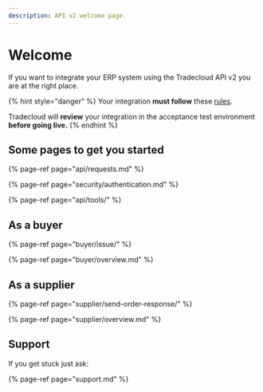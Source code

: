 ```yaml
---
description: API v2 welcome page.
---
```


# Welcome

If you want to integrate your ERP system using the Tradecloud API v2 you are at the right place.

{% hint style="danger" %}
Your integration **must follow** these [rules](api/rules.md).

Tradecloud will **review** your integration in the acceptance test environment **before going live.**
{% endhint %}

## Some pages to get you started

{% page-ref page="api/requests.md" %}

{% page-ref page="security/authentication.md" %}

{% page-ref page="api/tools/" %}

## As a buyer

{% page-ref page="buyer/issue/" %}

{% page-ref page="buyer/overview.md" %}

## As a supplier

{% page-ref page="supplier/send-order-response/" %}

{% page-ref page="supplier/overview.md" %}

## Support

If you get stuck just ask:

{% page-ref page="support.md" %}

